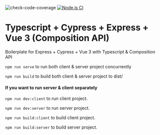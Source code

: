 ![check-code-coverage](https://img.shields.io/badge/code--coverage-98.87%25-brightgreen) [![Node.js CI](https://github.com/SebastienLeonce/ts-express-vue3/actions/workflows/node.js.yml/badge.svg)](https://github.com/SebastienLeonce/ts-express-vue3/actions/workflows/node.js.yml)
# Typescript + Cypress + Express + Vue 3 (Composition API)
Boilerplate for Express + Cypress + Vue 3 with Typescript & Composition API

`npm run serve` to run both client & server project concurrently 
 
`npm run build` to build both client & server project to dist/

#### If you want to run server & client separately 
 
`npm run dev:client` to run client project. 
 
`npm run dev:server` to run server project.  
  
  
`npm run build:client` to build client project.  
 
`npm run build:server` to build server project. 

